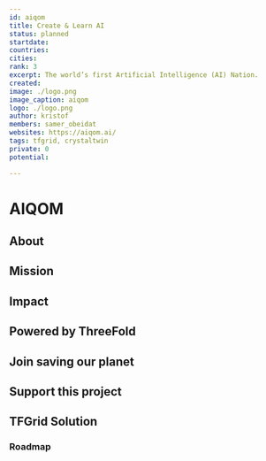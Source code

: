 ```yaml
---
id: aiqom
title: Create & Learn AI
status: planned
startdate: 
countries:
cities: 
rank: 3
excerpt: The world’s first Artificial Intelligence (AI) Nation.
created:
image: ./logo.png
image_caption: aiqom
logo: ./logo.png
author: kristof
members: samer_obeidat
websites: https://aiqom.ai/
tags: tfgrid, crystaltwin
private: 0
potential:

---
```


# AIQOM

## About


## Mission


## Impact


## Powered by ThreeFold


## Join saving our planet
 

## Support this project


## TFGrid Solution

### Roadmap

